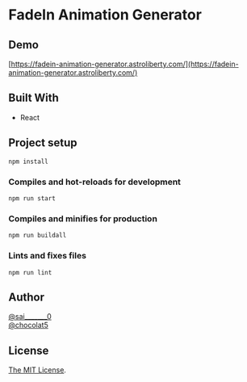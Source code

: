 # FadeIn Animation Generator

## Demo

[https://fadein-animation-generator.astroliberty.com/](https://fadein-animation-generator.astroliberty.com/)


## Built With

- React

## Project setup

```
npm install
```

### Compiles and hot-reloads for development

```
npm run start
```

### Compiles and minifies for production

```
npm run buildall
```

### Lints and fixes files

```
npm run lint
```

## Author

[@sai_______0](https://twitter.com/sai_______0)  
[@chocolat5](https://twitter.com/fyurie_)

## License

[The MIT License](https://opensource.org/licenses/MIT).
